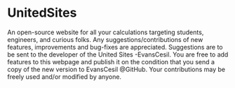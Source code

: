 # UnitedSites
An open-source website for all your calculations targeting students, engineers, and curious folks.
Any suggestions/contributions of new features, improvements and bug-fixes are appreciated.
Suggestions are to be sent to the developer of the United Sites -EvansCesil.
You are free to add features to this webpage and publish it on the condition that you send a copy of the new version to EvansCesil 
@GitHub. Your contributions may be freely used and/or modified by anyone.
